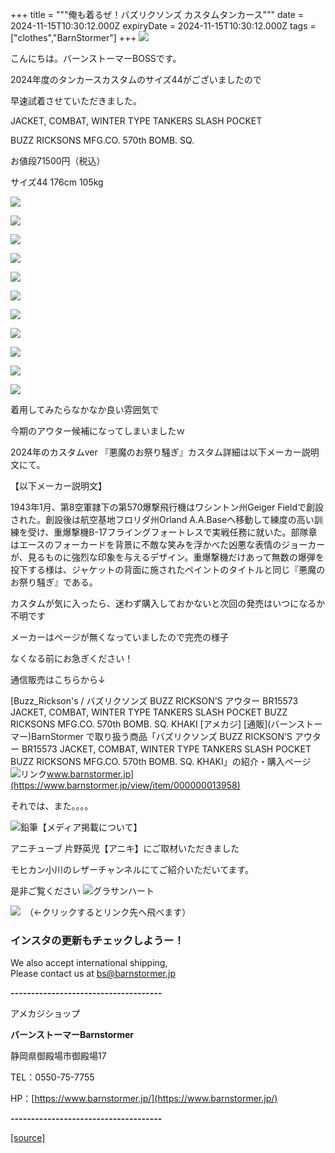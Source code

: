 +++
title = """俺も着るぜ！バズリクソンズ カスタムタンカース"""
date = 2024-11-15T10:30:12.000Z
expiryDate = 2024-11-15T10:30:12.000Z
tags = ["clothes","BarnStormer"]
+++
[![](https://stat.ameba.jp/user_images/20231023/16/barnstormer-go/b2/03/p/o0420015015354743273.png)](https://ameblo.jp/barnstormer-go/entry-12825670498.html)

こんにちは。バーンストーマーBOSSです。

2024年度のタンカースカスタムのサイズ44がございましたので

早速試着させていただきました。

JACKET, COMBAT, WINTER TYPE TANKERS SLASH POCKET

BUZZ RICKSONS MFG.CO. 570th BOMB. SQ.

お値段71500円（税込）

サイズ44 176cm 105kg

[![](https://stat.ameba.jp/user_images/20241115/18/barnstormer-go/4d/77/j/o0500075015510326265.jpg)](https://stat.ameba.jp/user_images/20241115/18/barnstormer-go/4d/77/j/o0500075015510326265.jpg)

[![](https://stat.ameba.jp/user_images/20241115/18/barnstormer-go/85/70/j/o0500075015510326269.jpg)](https://stat.ameba.jp/user_images/20241115/18/barnstormer-go/85/70/j/o0500075015510326269.jpg)

[![](https://stat.ameba.jp/user_images/20241115/18/barnstormer-go/d7/2d/j/o0500075015510326272.jpg)](https://stat.ameba.jp/user_images/20241115/18/barnstormer-go/d7/2d/j/o0500075015510326272.jpg)

[![](https://stat.ameba.jp/user_images/20241115/18/barnstormer-go/35/6f/j/o0500075015510326281.jpg)](https://stat.ameba.jp/user_images/20241115/18/barnstormer-go/35/6f/j/o0500075015510326281.jpg)

[![](https://stat.ameba.jp/user_images/20241115/18/barnstormer-go/97/9f/j/o0500075015510326275.jpg)](https://stat.ameba.jp/user_images/20241115/18/barnstormer-go/97/9f/j/o0500075015510326275.jpg)

[![](https://stat.ameba.jp/user_images/20241115/18/barnstormer-go/c6/32/j/o0500075015510326277.jpg)](https://stat.ameba.jp/user_images/20241115/18/barnstormer-go/c6/32/j/o0500075015510326277.jpg)

[![](https://stat.ameba.jp/user_images/20241115/18/barnstormer-go/f7/49/j/o0500075015510326291.jpg)](https://stat.ameba.jp/user_images/20241115/18/barnstormer-go/f7/49/j/o0500075015510326291.jpg)

[![](https://stat.ameba.jp/user_images/20241115/18/barnstormer-go/44/03/j/o0500075015510326285.jpg)](https://stat.ameba.jp/user_images/20241115/18/barnstormer-go/44/03/j/o0500075015510326285.jpg)

[![](https://stat.ameba.jp/user_images/20241115/18/barnstormer-go/ab/d1/j/o0466070015510327548.jpg)](https://stat.ameba.jp/user_images/20241115/18/barnstormer-go/ab/d1/j/o0466070015510327548.jpg)

[![](https://stat.ameba.jp/user_images/20241115/18/barnstormer-go/e3/d4/j/o0500075015510326283.jpg)](https://stat.ameba.jp/user_images/20241115/18/barnstormer-go/e3/d4/j/o0500075015510326283.jpg)

[![](https://stat.ameba.jp/user_images/20241115/18/barnstormer-go/de/00/j/o0500075015510326288.jpg)](https://stat.ameba.jp/user_images/20241115/18/barnstormer-go/de/00/j/o0500075015510326288.jpg)

着用してみたらなかなか良い雰囲気で

今期のアウター候補になってしまいましたｗ

2024年のカスタムver 『悪魔のお祭り騒ぎ』カスタム詳細は以下メーカー説明文にて。

【以下メーカー説明文】

1943年1月、第8空軍隷下の第570爆撃飛行機はワシントン州Geiger Fieldで創設された。創設後は航空基地フロリダ州Orland A.A.Baseへ移動して練度の高い訓練を受け、重爆撃機B-17フライングフォートレスで実戦任務に就いた。部隊章はエースのフォーカードを背景に不敵な笑みを浮かべた凶悪な表情のジョーカーが、見るものに強烈な印象を与えるデザイン。重爆撃機だけあって無数の爆弾を投下する様は、ジャケットの背面に施されたペイントのタイトルと同じ『悪魔のお祭り騒ぎ』である。

カスタムが気に入ったら、迷わず購入しておかないと次回の発売はいつになるか不明です

メーカーはページが無くなっていましたので完売の様子

なくなる前にお急ぎください！

通信販売はこちらから↓

[Buzz\_Rickson's / バズリクソンズ BUZZ RICKSON’S アウター BR15573 JACKET, COMBAT, WINTER TYPE TANKERS SLASH POCKET BUZZ RICKSONS MFG.CO. 570th BOMB. SQ. KHAKI \[アメカジ\] \[通販\](バーンストーマー)BarnStormer で取り扱う商品「バズリクソンズ BUZZ RICKSON’S アウター BR15573 JACKET, COMBAT, WINTER TYPE TANKERS SLASH POCKET BUZZ RICKSONS MFG.CO. 570th BOMB. SQ. KHAKI」の紹介・購入ページ![リンク](https://c.stat100.ameba.jp/ameblo/symbols/v3.20.0/svg/gray/editor_link.svg)www.barnstormer.jp](https://www.barnstormer.jp/view/item/000000013958)

それでは、また。。。。

![鉛筆](https://stat100.ameba.jp/blog/ucs/img/char/char3/519.png)【メディア掲載について】

アニチューブ 片野英児【アニキ】にご取材いただきました

モヒカン小川のレザーチャンネルにてご紹介いただいてます。

是非ご覧ください ![グラサンハート](https://stat100.ameba.jp/blog/ucs/img/char/char3/148.png)

[![](https://stat.ameba.jp/user_images/20230412/16/barnstormer-go/6a/23/p/o0108010815269242493.png)](https://www.instagram.com/barnstormer_daily/)　（←クリックするとリンク先へ飛べます）

### インスタの更新もチェックしようー！

We also accept international shipping,  
Please contact us at bs@barnstormer.jp

**\-------------------------------------**

アメカジショップ

**バーンストーマーBarnstormer**

静岡県御殿場市御殿場17

TEL：0550-75-7755

HP：[https://www.barnstormer.jp/](https://www.barnstormer.jp/)

**\-------------------------------------**

[[source]](https://ameblo.jp/barnstormer-go/entry-12875127334.html)
